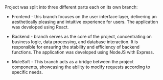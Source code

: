 Project was split into three different parts each on its own branch:

- Frontend - this branch focuses on the user interface layer, delivering an aesthetically pleasing and intuitive experience for users. The application was developed using React.
  
- Backend - branch serves as the core of the project, concentrating on business logic, data processing, and database interaction. It is responsible for ensuring the stability and efficiency of backend functions. The application was developed using NodeJS with Express.
  
- MuleSoft - This branch acts as a bridge between the project components, showcasing the ability to modify requests according to specific needs.
